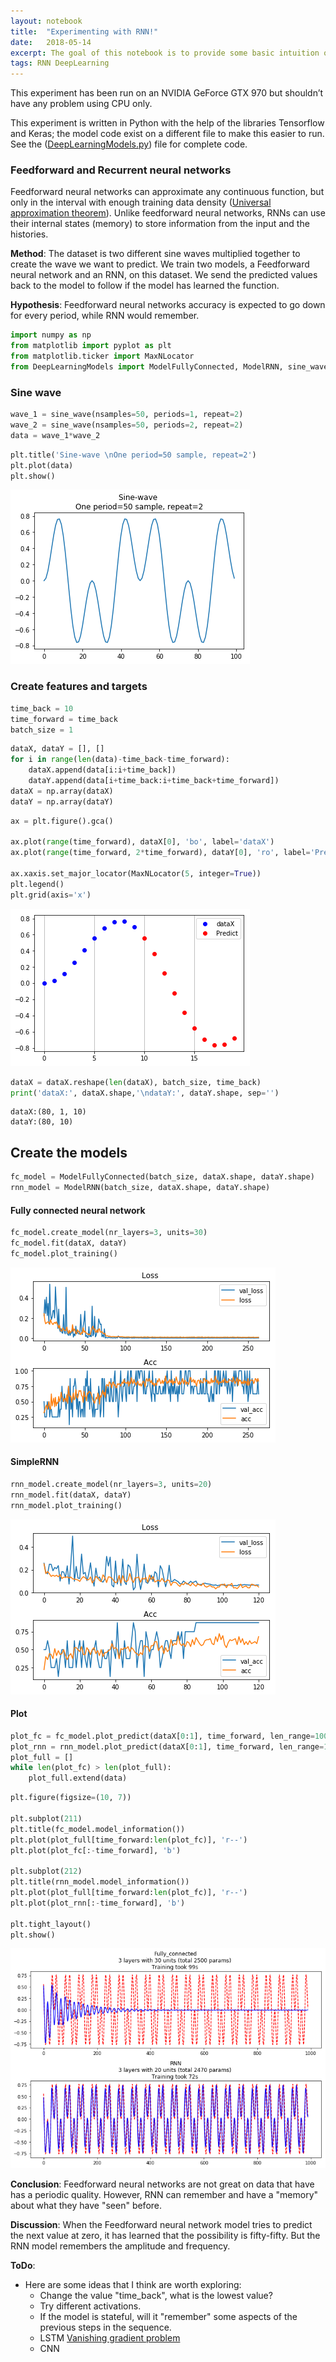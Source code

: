 ```yaml
---
layout: notebook
title:  "Experimenting with RNN!"
date:   2018-05-14
excerpt: The goal of this notebook is to provide some basic intuition on the diffrences between two types of deep neural networks and to encourage you to test different deep learning architectures.
tags: RNN DeepLearning
---
```


This experiment has been run on an NVIDIA GeForce GTX 970 but shouldn’t have any problem using CPU only.

This experiment is written in Python with the help of the libraries Tensorflow and Keras; the model code exist on a different file to make this easier to run. See the ([DeepLearningModels.py](https://github.com/AtieDag/Experimenting-with-RNN/blob/master/DeepLearningModels.py)) file for complete code.

### Feedforward and Recurrent neural networks

Feedforward neural networks can approximate any continuous function, but only in the interval with enough training data density ([Universal approximation theorem](https://en.wikipedia.org/wiki/Universal_approximation_theorem)). Unlike feedforward neural networks, RNNs can use their internal states (memory) to store information from the input and the histories.

**Method**: The dataset is two different sine waves multiplied together to create the wave we want to predict. We train two models, a Feedforward neural network and an RNN, on this dataset. We send the predicted values back to the model to follow if the model has learned the function.

**Hypothesis**: Feedforward neural networks accuracy is expected to go down for every period, while RNN would remember.


```python
import numpy as np
from matplotlib import pyplot as plt
from matplotlib.ticker import MaxNLocator
from DeepLearningModels import ModelFullyConnected, ModelRNN, sine_wave
```

### Sine wave


```python
wave_1 = sine_wave(nsamples=50, periods=1, repeat=2)
wave_2 = sine_wave(nsamples=50, periods=2, repeat=2)
data = wave_1*wave_2
```


```python
plt.title('Sine-wave \nOne period=50 sample, repeat=2')
plt.plot(data)
plt.show()
```


![png](/image_folder/Experimenting-with-RNN/output_7_0.png)


### Create features and targets


```python
time_back = 10
time_forward = time_back
batch_size = 1
```


```python
dataX, dataY = [], []
for i in range(len(data)-time_back-time_forward):
    dataX.append(data[i:i+time_back])
    dataY.append(data[i+time_back:i+time_back+time_forward])
dataX = np.array(dataX)
dataY = np.array(dataY)
```


```python
ax = plt.figure().gca()

ax.plot(range(time_forward), dataX[0], 'bo', label='dataX')
ax.plot(range(time_forward, 2*time_forward), dataY[0], 'ro', label='Predict')

ax.xaxis.set_major_locator(MaxNLocator(5, integer=True))
plt.legend()
plt.grid(axis='x')
```


![png](/image_folder/Experimenting-with-RNN/output_11_0.png)



```python
dataX = dataX.reshape(len(dataX), batch_size, time_back)
print('dataX:', dataX.shape,'\ndataY:', dataY.shape, sep='')
```

    dataX:(80, 1, 10)
    dataY:(80, 10)


## Create the models


```python
fc_model = ModelFullyConnected(batch_size, dataX.shape, dataY.shape)
rnn_model = ModelRNN(batch_size, dataX.shape, dataY.shape)
```

#### Fully connected neural network


```python
fc_model.create_model(nr_layers=3, units=30)
fc_model.fit(dataX, dataY)
fc_model.plot_training()
```


![png](/image_folder/Experimenting-with-RNN/output_16_0.png)


#### SimpleRNN


```python
rnn_model.create_model(nr_layers=3, units=20)
rnn_model.fit(dataX, dataY)
rnn_model.plot_training()
```


![png](/image_folder/Experimenting-with-RNN/output_18_0.png)


#### Plot


```python
plot_fc = fc_model.plot_predict(dataX[0:1], time_forward, len_range=100)
plot_rnn = rnn_model.plot_predict(dataX[0:1], time_forward, len_range=100)
plot_full = []
while len(plot_fc) > len(plot_full):
    plot_full.extend(data)
```


```python
plt.figure(figsize=(10, 7))

plt.subplot(211)
plt.title(fc_model.model_information())
plt.plot(plot_full[time_forward:len(plot_fc)], 'r--')
plt.plot(plot_fc[:-time_forward], 'b')

plt.subplot(212)
plt.title(rnn_model.model_information())
plt.plot(plot_full[time_forward:len(plot_fc)], 'r--')
plt.plot(plot_rnn[:-time_forward], 'b')

plt.tight_layout()
plt.show()
```


![png](/image_folder/Experimenting-with-RNN/output_21_0.png)


**Conclusion**: Feedforward neural networks are not great on data that have has a periodic quality. However, RNN can remember and have a "memory" about what they have "seen" before.

**Discussion**: When the Feedforward neural network model tries to predict the next value at zero, it has learned that the possibility is fifty-fifty. But the RNN model remembers the amplitude and frequency.

**ToDo**:

* Here are some ideas that I think are worth exploring:
    - Change the value "time_back", what is the lowest value?
    - Try different activations.
    - If the model is stateful, will it "remember" some aspects of the previous steps in the sequence.
    - LSTM [Vanishing gradient problem](https://en.wikipedia.org/wiki/Vanishing_gradient_problem)
    - CNN
